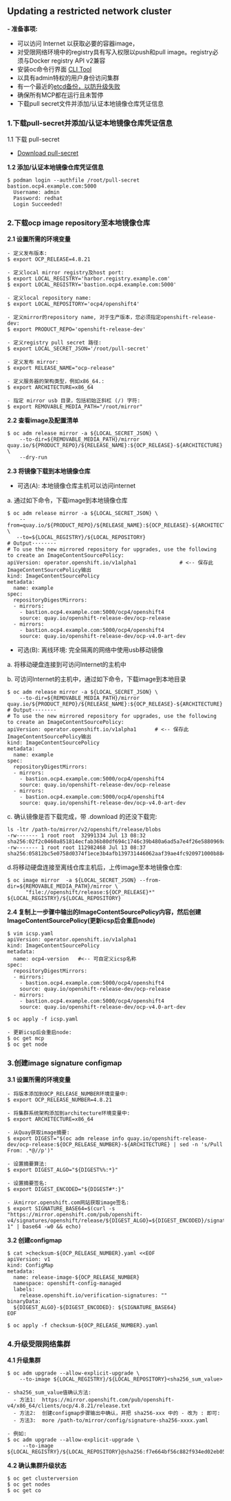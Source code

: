 ## Updating a restricted network cluster

**- 准备事项:**
  - 可以访问 Internet 以获取必要的容器image，
  - 对受限网络环境中的registry具有写入权限以push和pull image。registry必须与Docker registry API v2兼容
  - 安装oc命令行界面 [CLI Tool](https://access.redhat.com/downloads/content/290/ver=4.7/rhel---8/4.7.13/x86_64/product-software)
  - 以具有admin特权的用户身份访问集群
  - 有一个最近的[etcd备份，以防升级失败](https://docs.openshift.com/container-platform/4.8/backup_and_restore/disaster_recovery/scenario-2-restoring-cluster-state.html#dr-restoring-cluster-state)
  - 确保所有MCP都在运行且未暂停
  - 下载pull secret文件并添加/认证本地镜像仓库凭证信息


### 1.下载pull-secret并添加/认证本地镜像仓库凭证信息

1.1 下载 pull-secret

- [Download pull-secret](https://cloud.redhat.com/openshift/install/metal/installer-provisioned)

**1.2 添加/认证本地镜像仓库凭证信息**
~~~
$ podman login --authfile /root/pull-secret bastion.ocp4.example.com:5000    
  Username: admin
  Password: redhat
  Login Succeeded!
~~~

### 2.下载ocp image repository至本地镜像仓库

**2.1 设置所需的环境变量**
~~~
- 定义发布版本:
$ export OCP_RELEASE=4.8.21

- 定义local mirror registry及host port: 
$ export LOCAL_REGISTRY='harbor.registry.example.com'
$ export LOCAL_REGISTRY='bastion.ocp4.example.com:5000'

- 定义local repository name: 
$ export LOCAL_REPOSITORY='ocp4/openshift4'

- 定义mirror的repository name, 对于生产版本，您必须指定openshift-release-dev: 
$ export PRODUCT_REPO='openshift-release-dev'

- 定义registry pull secret 路径: 
$ export LOCAL_SECRET_JSON='/root/pull-secret'

- 定义发布 mirror: 
$ export RELEASE_NAME="ocp-release"

- 定义服务器的架构类型，例如x86_64.:
$ export ARCHITECTURE=x86_64

- 指定 mirror usb 目录，包括初始正斜杠 (/) 字符: 
$ export REMOVABLE_MEDIA_PATH="/root/mirror"
~~~

**2.2 查看image及配置清单**
~~~
$ oc adm release mirror -a ${LOCAL_SECRET_JSON} \ 
    --to-dir=${REMOVABLE_MEDIA_PATH}/mirror quay.io/${PRODUCT_REPO}/${RELEASE_NAME}:${OCP_RELEASE}-${ARCHITECTURE} \
    --dry-run
~~~

**2.3 将镜像下载到本地镜像仓库**
- 可选(A): 本地镜像仓库主机可以访问internet

a. 通过如下命令，下载image到本地镜像仓库
~~~
$ oc adm release mirror -a ${LOCAL_SECRET_JSON} \ 
    --from=quay.io/${PRODUCT_REPO}/${RELEASE_NAME}:${OCP_RELEASE}-${ARCHITECTURE} \
   --to=${LOCAL_REGISTRY}/${LOCAL_REPOSITORY} 
# Output········
# To use the new mirrored repository for upgrades, use the following to create an ImageContentSourcePolicy:
apiVersion: operator.openshift.io/v1alpha1              # <-- 保存此ImageContentSourcePolicy输出
kind: ImageContentSourcePolicy
metadata:
  name: example
spec:
  repositoryDigestMirrors:
  - mirrors:
    - bastion.ocp4.example.com:5000/ocp4/openshift4
    source: quay.io/openshift-release-dev/ocp-release
  - mirrors:
    - bastion.ocp4.example.com:5000/ocp4/openshift4
    source: quay.io/openshift-release-dev/ocp-v4.0-art-dev
~~~

- 可选(B): 离线环境: 完全隔离的网络中使用usb移动镜像

a. 将移动硬盘连接到可访问Internet的主机中

b. 可访问Internet的主机中，通过如下命令，下载image到本地目录
~~~
$ oc adm release mirror -a ${LOCAL_SECRET_JSON} \ 
    --to-dir=${REMOVABLE_MEDIA_PATH}/mirror quay.io/${PRODUCT_REPO}/${RELEASE_NAME}:${OCP_RELEASE}-${ARCHITECTURE}
# Output········
# To use the new mirrored repository for upgrades, use the following to create an ImageContentSourcePolicy:
apiVersion: operator.openshift.io/v1alpha1      # <-- 保存此ImageContentSourcePolicy输出
kind: ImageContentSourcePolicy
metadata:
  name: example
spec:
  repositoryDigestMirrors:
  - mirrors:
    - bastion.ocp4.example.com:5000/ocp4/openshift4
    source: quay.io/openshift-release-dev/ocp-release
  - mirrors:
    - bastion.ocp4.example.com:5000/ocp4/openshift4
    source: quay.io/openshift-release-dev/ocp-v4.0-art-dev
~~~

c. 确认镜像是否下载完成，带 .download 的还没下载完:
~~~
ls -ltr /path-to/mirror/v2/openshift/release/blobs
-rw------- 1 root root  32991334 Jul 13 08:32 sha256:02f2c0460a851814ecfab36b80df694c1746c39b480a6ad5a7e4f26e5880969a
-rw------- 1 root root 112982468 Jul 13 08:37 sha256:05812bc5e0758d0374f1ece3b4afb139731446062aaf39ae4fc920971000b884.download
~~~

d.将移动硬盘连接至离线仓库主机后，上传image至本地镜像仓库:
~~~
$ oc image mirror  -a ${LOCAL_SECRET_JSON} --from-dir=${REMOVABLE_MEDIA_PATH}/mirror \
      "file://openshift/release:${OCP_RELEASE}*" ${LOCAL_REGISTRY}/${LOCAL_REPOSITORY} 
~~~

**2.4 复制上一步骤中输出的ImageContentSourcePolicy内容，然后创建ImageContentSourcePolicy(更新icsp后会重启node)**
~~~
$ vim icsp.yaml
apiVersion: operator.openshift.io/v1alpha1
kind: ImageContentSourcePolicy
metadata:
  name: ocp4-version   #<-- 可自定义icsp名称
spec:
  repositoryDigestMirrors:
  - mirrors:
    - bastion.ocp4.example.com:5000/ocp4/openshift4
    source: quay.io/openshift-release-dev/ocp-release
  - mirrors:
    - bastion.ocp4.example.com:5000/ocp4/openshift4
    source: quay.io/openshift-release-dev/ocp-v4.0-art-dev

$ oc apply -f icsp.yaml

- 更新icsp后会重启node: 
$ oc get mcp 
$ oc get node 
~~~

### 3.创建image signature configmap

**3.1 设置所需的环境变量**
~~~
- 将版本添加到OCP_RELEASE_NUMBER环境变量中: 
$ export OCP_RELEASE_NUMBER=4.8.21

- 将集群系统架构添加到architecture环境变量中: 
$ export ARCHITECTURE=x86_64

- 从Quay获取image摘要: 
$ export DIGEST="$(oc adm release info quay.io/openshift-release-dev/ocp-release:${OCP_RELEASE_NUMBER}-${ARCHITECTURE} | sed -n 's/Pull From: .*@//p')"

- 设置摘要算法: 
$ export DIGEST_ALGO="${DIGEST%%:*}"

- 设置摘要签名: 
$ export DIGEST_ENCODED="${DIGEST#*:}"

- 从mirror.openshift.com网站获取image签名: 
$ export SIGNATURE_BASE64=$(curl -s "https://mirror.openshift.com/pub/openshift-v4/signatures/openshift/release/${DIGEST_ALGO}=${DIGEST_ENCODED}/signature-1" | base64 -w0 && echo)
~~~

**3.2 创建configmap**
~~~
$ cat >checksum-${OCP_RELEASE_NUMBER}.yaml <<EOF
apiVersion: v1
kind: ConfigMap
metadata:
  name: release-image-${OCP_RELEASE_NUMBER}
  namespace: openshift-config-managed
  labels:
    release.openshift.io/verification-signatures: ""
binaryData:
  ${DIGEST_ALGO}-${DIGEST_ENCODED}: ${SIGNATURE_BASE64}
EOF

$ oc apply -f checksum-${OCP_RELEASE_NUMBER}.yaml
~~~

### 4.升级受限网络集群

**4.1 升级集群**
~~~
$ oc adm upgrade --allow-explicit-upgrade \ 
    --to-image ${LOCAL_REGISTRY}/${LOCAL_REPOSITORY}<sha256_sum_value> 

- sha256_sum_value值确认方法: 
  - 方法1:  https://mirror.openshift.com/pub/openshift-v4/x86_64/clients/ocp/4.8.21/release.txt
  - 方法2:  创建configmap步骤输出中确认，并把 sha256-xxx 中的 - 改为 : 即可: 
  - 方法3:  more /path-to/mirror/config/signature-sha256-xxxx.yaml

- 例如:
$ oc adm upgrade --allow-explicit-upgrade \ 
     --to-image  ${LOCAL_REGISTRY}/${LOCAL_REPOSITORY}@sha256:f7e664bf56c882f934ed02eb05018e2683ddf42135e33eae1e4192948372d5ae
~~~

**4.2 确认集群升级状态**
~~~
$ oc get clusterversion
$ oc get nodes
$ oc get co
~~~
